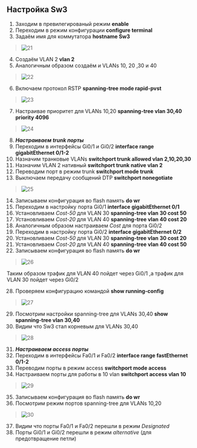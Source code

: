 ## Настройка Sw3
1. Заходим в превилегированый режим **enable**
2. Переходим в режим конфигурации **configure terminal**
3. Задаём имя для коммутатора **hostname Sw3**
>![21](https://user-images.githubusercontent.com/112701413/190704021-ca207155-ab04-4b96-a6ed-397141042829.jpg)
4. Создаём VLAN 2  **vlan 2** 
5. Аналогичным образом создаём и VLANs 10, 20 ,30 и 40
>![22](https://user-images.githubusercontent.com/112701413/190704309-6d06ad2e-ab3c-444c-beb9-5ae0c50a941e.jpg)
6. Включаем протокол RSTP **spanning-tree mode rapid-pvst**
>![23](https://user-images.githubusercontent.com/112701413/190704756-78ca434f-542a-4d39-ace1-8cf939d474e8.jpg)
7. Настраивае приоритет для VLANs 10,20 **spanning-tree vlan 30,40 priority 4096** 
>![24](https://user-images.githubusercontent.com/112701413/190705250-478609f1-f286-4a87-b95a-e80d8055ae03.jpg)
8. ***Настраиваем trunk порты***
9. Переходим в интерфейсы Gi0/1 и Gi0/2 **interface range gigabitEthernet 0/1-2**
10. Назначим транковые VLANs **switchport trunk allowed vlan 2,10,20,30**
11. Назначим VLAN 2 нативный **switchport trunk native vlan 2**
12. Переводим порт в режим trunk **switchport mode trunk**
13. Выключаем передачу сообщений DTP **switchport nonegotiate**
>![25](https://user-images.githubusercontent.com/112701413/190706226-6f08aab7-a575-47bf-a17a-36bee3d29f78.jpg)
14. Записываем конфигурация во flash память **do wr**
15. Переходим в настройку порта Gi0/1 **interface gigabitEthernet 0/1**
16. Установливаем *Cost-50* для VLAN 30 **spanning-tree vlan 30 cost 50**
17. Установливаем *Cost-20* для VLAN 40 **spanning-tree vlan 40 cost 20**
18. Аналогичным образом настраиваем *Cost* для порта Gi0/2
19. Переходим в настройку порта Gi0/2 **interface gigabitEthernet 0/2**
20. Установливаем *Cost-50* для VLAN 30 **spanning-tree vlan 30 cost 20**
21. Установливаем *Cost-20* для VLAN 40 **spanning-tree vlan 40 cost 50**
22. Записываем конфигурация во flash память **do wr**
>![26](https://user-images.githubusercontent.com/112701413/190712524-c552e0d1-dbe9-4f4b-88c1-c10cd518a656.jpg)

Таким образом трафик для VLAN 40 пойдет через Gi0/1 ,а трафик для VLAN 30 пойдет через Gi0/2

28. Проверяем конфигурацию командой **show running-config**
>![27](https://user-images.githubusercontent.com/112701413/190712817-531f2888-20d3-403b-9d31-c298a88087bb.jpg)
29. Посмотрим настройки spanning-tree для VLANs 30,40 **show spanning-tree vlan 30,40**
30. Видим что Sw3 стал корневым для VLANs 30,40
>![28](https://user-images.githubusercontent.com/112701413/190713334-a5803f9e-8091-4ce8-be70-ca52fd8ae91a.jpg)
31. ***Настраиваем access порты***
32. Переходим в интерфейсы Fa0/1 и Fa0/2 **interface range fastEthernet 0/1-2**
33. Переводим порты в режим access **switchport mode access**
34. Настраиваем порты для работы в 10 vlan **switchport access vlan 10**
>![29](https://user-images.githubusercontent.com/112701413/190713824-063c9aa1-3e5d-4e4e-9105-013c0e05b504.jpg)
35. Записываем конфигурация во flash память **do wr**
36. Посмотрим режим портов spanning-tree для VLANs 10,20
>![30](https://user-images.githubusercontent.com/112701413/190715845-5e8352e0-1054-496c-b994-c16ccab1bdd8.jpg)
37. Видим что порты Fa0/1 и Fa0/2 перешли в режим *Designated*
38. Порты Gi0/1 и Gi0/2 перешли в режим *alternative* (для предотвращение петли)


